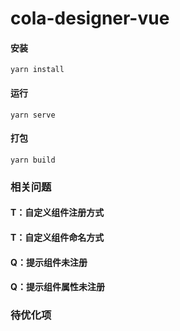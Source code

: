 # cola-designer-vue

#### 安装
```
yarn install
```
#### 运行
```
yarn serve
```
#### 打包
```
yarn build
```

### 相关问题
#### T：自定义组件注册方式
#### T：自定义组件命名方式
#### Q：提示组件未注册
#### Q：提示组件属性未注册

### 待优化项

